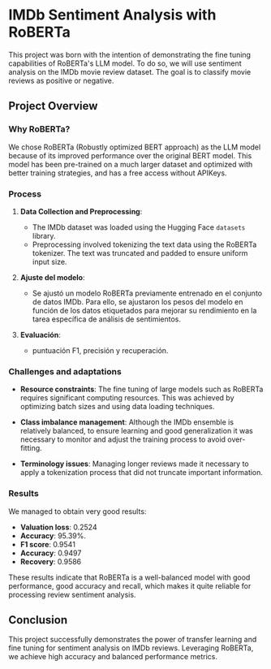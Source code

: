 # IMDb Sentiment Analysis with RoBERTa

This project was born with the intention of demonstrating the fine tuning capabilities of RoBERTa's LLM model. To do so, we will use sentiment analysis on the IMDb movie review dataset. The goal is to classify movie reviews as positive or negative.

## Project Overview

### Why RoBERTa?

We chose RoBERTa (Robustly optimized BERT approach) as the LLM model because of its improved performance over the original BERT model. This model has been pre-trained on a much larger dataset and optimized with better training strategies, and has a free access without APIKeys.

### Process

1. **Data Collection and Preprocessing**:
    - The IMDb dataset was loaded using the Hugging Face `datasets` library.
    - Preprocessing involved tokenizing the text data using the RoBERTa tokenizer. The text was truncated and padded to ensure uniform input size.

2. **Ajuste del modelo**:
    - Se ajustó un modelo RoBERTa previamente entrenado en el conjunto de datos IMDb. Para ello, se ajustaron los pesos del modelo en función de los datos etiquetados para mejorar su rendimiento en la tarea específica de análisis de sentimientos.

3. **Evaluación**:
    - puntuación F1, precisión y recuperación.

### Challenges and adaptations

- **Resource constraints**: The fine tuning of large models such as RoBERTa requires significant computing resources. This was achieved by optimizing batch sizes and using data loading techniques.

- **Class imbalance management**: Although the IMDb ensemble is relatively balanced, to ensure learning and good generalization it was necessary to monitor and adjust the training process to avoid over-fitting.

- **Terminology issues**: Managing longer reviews made it necessary to apply a tokenization process that did not truncate important information.

### Results

We managed to obtain very good results:

- **Valuation loss**: 0.2524
- **Accuracy**: 95.39%.
- **F1 score**: 0.9541
- **Accuracy**: 0.9497
- **Recovery**: 0.9586

These results indicate that RoBERTa is a well-balanced model with good performance, good accuracy and recall, which makes it quite reliable for processing review sentiment analysis.

## Conclusion

This project successfully demonstrates the power of transfer learning and fine tuning for sentiment analysis on IMDb reviews. Leveraging RoBERTa, we achieve high accuracy and balanced performance metrics. 
